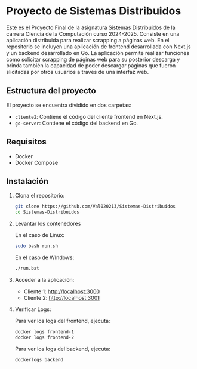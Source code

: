 # Proyecto de Sistemas Distribuidos

Este es el Proyecto Final de la asignatura Sistemas Distribuidos de la carrera CIencia de la Computación curso 2024-2025. Consiste en una aplicación distribuida para realizar scrapping a páginas web. En el repositorio se incluyen una aplicación de frontend desarrollada con Next.js y un backend desarrollado en Go. La aplicación permite realizar funciones como solicitar scrapping de páginas web para su posterior descarga y brinda también la capacidad de poder descargar páginas que fueron slicitadas por otros usuarios a través de una interfaz web.

## Estructura del proyecto

El proyecto se encuentra dividido en dos carpetas:

* `cliente2`: Contiene el código del cliente frontend en Next.js.
* `go-server`: Contiene el código del backend en Go.

## Requisitos

* Docker
* Docker Compose

## Instalación

1. Clona el repositorio:

   ```bash
   git clone https://github.com/Val020213/Sistemas-Distribuidos
   cd Sistemas-Distribuidos
   ```
2. Levantar los contenedores

   En el caso de Linux:

   ```bash
   sudo bash run.sh
   ```

   En el caso de WIndows:

   ```cmd
   ./run.bat
   ```
3. Acceder a la aplicación:

   - Cliente 1: [http://localhost:3000](http://localhost:3000)
   - Cliente 2: [http://localhost:3001](http://localhost:3001)
4. Verificar Logs:

   Para ver los logs del frontend, ejecuta:

   ```bash
   docker logs frontend-1
   docker logs frontend-2
   ```

   Para ver los logs del backend, ejecuta:

   ```bash
   dockerlogs backend
   ```
